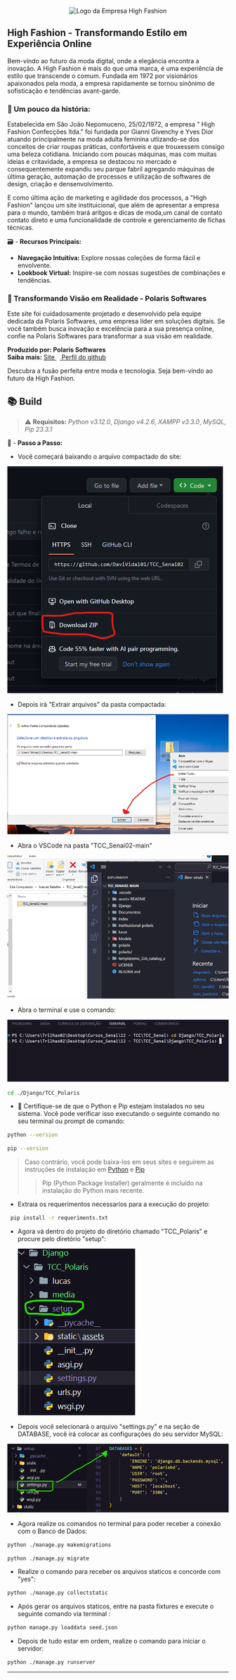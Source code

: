 <p align="center">
  <img src="https://github.com/DaviVidal01/TCC_Senai02/blob/b21bd54c2bc5da96fec4a9b4f600b52cb8c58859/Django/TCC_Polaris/static/assets/img/highFashionWhite-comfundo.png" alt="Logo da Empresa High Fashion" width="300" height="294" >
</p>


## High Fashion - Transformando Estilo em Experiência Online

Bem-vindo ao futuro da moda digital, onde a elegância encontra a inovação. A High Fashion é mais do que uma marca, é uma experiência de estilo que transcende o comum. Fundada em 1972 por visionários apaixonados pela moda, a empresa rapidamente se tornou sinônimo de sofisticação e tendências avant-garde.

### 📖 Um pouco da história:
Estabelecida em São João Nepomuceno, 25/02/1972, a empresa " High Fashion Confecções ltda." foi fundada por Gianni Givenchy e Yves Dior atuando principalmente na moda adulta feminina utlizando-se dos conceitos
de criar roupas práticas, confortáveis e que trouxessem consigo uma beleza cotidiana.
Iniciando com poucas máquinas, mas com muitas ideias e critavidade, a empresa se destacou no mercado e consequentemente expandiu seu parque fabril agregando máquinas de última geração, automação de processos e 
utilização de softwares de design, criação e densenvolvimento.

E como última ação de marketing e agilidade dos processos, a "High Fashion" lançou um site instituicional, que além de apresentar a empresa para o mundo, também trará aritgos e dicas de moda,um canal de contato contato direto e uma funcionalidade de controle e gerenciamento de fichas técnicas.

🗃️ - **Recursos Principais:**
- **Navegação Intuitiva:** Explore nossas coleções de forma fácil e envolvente.
- **Lookbook Virtual:** Inspire-se com nossas sugestões de combinações e tendências.


### 👀 Transformando Visão em Realidade - Polaris Softwares

Este site foi cuidadosamente projetado e desenvolvido pela equipe dedicada da Polaris Softwares, uma empresa líder em soluções digitais. Se você também busca inovação e excelência para a sua presença online, confie na Polaris Softwares para transformar a sua visão em realidade.

**Produzido por: Polaris Softwares** <br>
**Saiba mais:**
[ Site ](https://polarissoftwares.github.io/site/)&nbsp;&nbsp;[ Perfil do github ](https://github.com/polarissoftwares)

Descubra a fusão perfeita entre moda e tecnologia. Seja bem-vindo ao futuro da High Fashion.
## 📚 Build 

> ⚠️ **Requisitos:** *Python v3.12.0*, *Django v4.2.6*, *XAMPP v3.3.0*, *MySQL*, *Pip 23.3.1*

🏃 - **Passo a Passo:**

- Você começará baixando o arquivo compactado do site:

<img src="assets-README/1.png" >

- Depois irá "Extrair arquivos" da pasta compactada:

<img src="assets-README/2.png" >

- Abra o VSCode na pasta "TCC_Senai02-main"

<img src="assets-README/3.png" >

- Abra o terminal e use o comando:

<img src="assets-README/5.png" >

```bash
cd ./Django/TCC_Polaris
```

- 🔔 Certifique-se de que o Python e Pip estejam instalados no seu sistema. Você pode verificar isso executando o seguinte comando no seu terminal ou prompt de comando:

```bash
python --version
```

```bash
pip --version
```

> Caso contrário, você pode baixa-los em seus sites e seguirem as instruções de instalação em [Python](https://www.python.org/downloads/) e [Pip](https://pip.pypa.io/en/stable/installation/)
>> Pip (Python Package Installer) geralmente é incluído na instalação do Python mais recente.

- Extraia os requerimentos necessarios para a execução do projeto:

```bash
 pip install -r requeriments.txt
```

- Agora vá dentro do projeto do diretório chamado "TCC_Polaris" e procure pelo diretório "setup":

  <img src="assets-README/6.png" >

- Depois você selecionará o arquivo "settings.py" e na seção de DATABASE, você irá colocar as configurações do seu servidor MySQL:

 <img src="assets-README/7.png" >

  
- Agora realize os comandos no terminal para poder receber a conexão com o Banco de Dados:
  
```bash
python ./manage.py makemigrations
```

```bash
python ./manage.py migrate
```

- Realize o comando para receber os arquivos staticos e concorde com "yes":

```bash
python ./manage.py collectstatic
```
- Após gerar os arquivos staticos, entre na pasta fixtures e execute o seguinte comando via terminal :

```bash
python manage.py loaddata seed.json

```

- Depois de tudo estar em ordem, realize o comando para iniciar o servidor:

```bash
python ./manage.py runserver
```
---          

